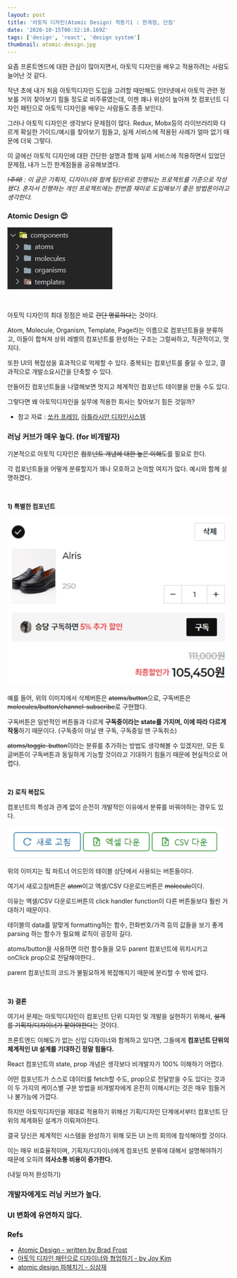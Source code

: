 ```yaml
---
layout: post
title: '아토믹 디자인(Atomic Design) 적용기1 : 한계점, 단점'
date: '2020-10-15T00:32:10.169Z'
tags: ['design', 'react', 'design system']
thumbnail: atomic-design.jpg
---
```


요즘 프론트엔드에 대한 관심이 많아지면서, 아토믹 디자인을 배우고 적용하려는 사람도 늘어난 것 같다.

작년 초에 내가 처음 아토믹디자인 도입을 고려할 때만해도 인터넷에서 아토믹 관련 정보를 거의 찾아보기 힘들 정도로 비주류였는데, 이젠 꽤나 위상이 높아져 첫 컴포넌트 디자인 패턴으로 아토믹 디자인을 배우는 사람들도 종종 보인다.

그러나 아토믹 디자인은 생각보다 문제점이 많다. Redux, Mobx등의 라이브러리와 다르게 확실한 가이드/예시를 찾아보기 힘들고, 실제 서비스에 적용된 사례가 얼마 없기 때문에 더욱 그렇다.

이 글에선 아토믹 디자인에 대한 간단한 설명과 함께 실제 서비스에 적용하면서 있었던 문제점, 내가 느낀 한계점들을 공유해보겠다.

_<i>~~!주의!~~ : 이 글은 기획자, 디자이너와 함께 팀단위로 진행되는 프로젝트를 기준으로 작성됐다. 혼자서 진행하는 개인 프로젝트에는 한번쯤 재미로 도입해보기 좋은 방법론이라고 생각한다.</i>_

### Atomic Design 😍

![Directory](./directory.png)

<br>

아토믹 디자인의 최대 장점은 바로 ~~간단 명료하다~~는 것이다.

Atom, Molecule, Organism, Template, Page라는 이름으로 컴포넌트들을 분류하고, 이들이 합쳐져 상위 레벨의 컴포넌트를 완성하는 구조는 그럴싸하고, 직관적이고, 멋지다.

또한 UI의 복잡성을 효과적으로 억제할 수 있다. 중복되는 컴포넌트를 줄일 수 있고, 결과적으로 개발소요시간을 단축할 수 있다.

만들어진 컴포넌트들을 나열해보면 멋지고 체계적인 컴포넌트 테이블을 만들 수도 있다.

그렇다면 왜 아토믹디자인을 실무에 적용한 회사는 찾아보기 힘든 것일까?

- 참고 자료 : [쏘카 프레임](https://socarframe.socar.kr/8bb3aba4a/p/5857a5-socar-frame), [아틀라시안 디자인시스템](https://atlassian.design/components/toggle/examples)

### 러닝 커브가 매우 높다. (for 비개발자)

기본적으로 아토믹 디자인은 ~~컴포넌트 개념에 대한 높은 이해도~~를 필요로 한다.

각 컴포넌트들을 어떻게 분류할지가 꽤나 모호하고 논의할 여지가 많다. 예시와 함께 설명하겠다.

<br>

**1) 특별한 컴포넌트**

![Cart Item Card](./molecule-cart-item-card.png)

예를 들어, 위의 이미지에서 삭제버튼은 ~~atoms/button~~으로, 구독버튼은 ~~molecules/button/channel-subscribe~~로 구현했다.

구독버튼은 일반적인 버튼들과 다르게 **구독중이라는 state를 가지며, 이에 따라 다르게 작동**하기 때문이다. (구독중이 아닐 땐 구독, 구독중일 땐 구독취소)

~~atoms/toggle-button~~이라는 분류를 추가하는 방법도 생각해볼 수 있겠지만, 모든 토글버튼이 구독버튼과 동일하게 기능할 것이라고 기대하기 힘들기 때문에 현실적으로 어렵다.

<br>

**2) 로직 복잡도**

컴포넌트의 특성과 관계 없이 순전히 개발적인 이유에서 분류를 바꿔야하는 경우도 있다.

![Adming Buttons](./admin-buttons.png)

위의 이미지는 핔 파트너 어드민의 테이블 상단에서 사용되는 버튼들이다.

여기서 새로고침버튼은 ~~atom~~이고 엑셀/CSV 다운로드버튼은 ~~molecule~~이다.

이유는 엑셀/CSV 다운로드버튼의 click handler function이 다른 버튼들보다 훨씬 거대하기 때문이다.

테이블의 data를 알맞게 formatting하는 함수, 전화번호/가격 등의 값들을 보기 좋게 parsing 하는 함수가 필요해 로직이 굉장히 길다.

atoms/button을 사용하면 이런 함수들을 모두 parent 컴포넌트에 위치시키고 onClick prop으로 전달해야한다..

parent 컴포넌트의 코드가 불필요하게 복잡해지기 때문에 분리할 수 밖에 없다.

<br>

**3) 결론**

여기서 문제는 아토믹디자인이 컴포넌트 단위 디자인 및 개발을 실현하기 위해서, ~~설계를 기획자/디자이너가 맡아야한다~~는 것이다.

프론트엔드 이해도가 없는 신입 디자이너와 함께하고 있다면, 그들에게 **컴포넌트 단위의 체계적인 UI 설계를 기대하긴 정말 힘들다.**

React 컴포넌트의 state, prop 개념은 생각보다 비개발자가 100% 이해하기 어렵다.

어떤 컴포넌트가 스스로 데이터를 fetch할 수도, prop으로 전달받을 수도 있다는 것과 이 두 가지의 케이스별 구분 방법을 비개발자에게 온전히 이해시키는 것은 매우 힘들거나 불가능에 가깝다.

하지만 아토믹디자인을 제대로 적용하기 위해선 기획/디자인 단계에서부터 컴포넌트 단위의 체계화된 설계가 이뤄져야한다.

결국 당신은 체계적인 시스템을 완성하기 위해 모든 UI 논의 회의에 참석해야할 것이다.

이는 매우 비효율적이며, 기획자/디자이너에게 컴포넌트 분류에 대해서 설명해야하기 때문에 오히려 **의사소통 비용이 증가한다.**

(내일 마저 완성하기)

### 개발자에게도 러닝 커브가 높다.

### UI 변화에 유연하지 않다.

### Refs

- [Atomic Design - written by Brad Frost](https://atomicdesign.bradfrost.com/table-of-contents/)
- [아토믹 디자인 패턴으로 디자이너와 협업하기 - by Joy Kim](https://speakerdeck.com/feel5ny/atomig-paeteoneuro-dijaineowa-hyeobeobhagi)
- [atomic design 파헤치기 - 심삼재](https://simsimjae.tistory.com/407)
